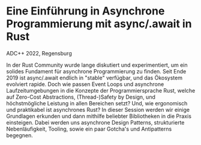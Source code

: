 # Eine Einführung in Asynchrone Programmierung mit async/.await in Rust

ADC++ 2022, Regensburg

In der Rust Community wurde lange diskutiert und experimentiert, um ein solides Fundament für asynchrone Programmierung zu finden. Seit Ende 2019 ist async/.await endlich in "stable" verfügbar, und das Ökosystem evolviert rapide.
Doch wie passen Event Loops und asynchrone Laufzeitumgebungen in die Konzepte der Programmiersprache Rust, welche auf Zero-Cost Abstractions, (Thread-)Safety by Design, und höchstmögliche Leistung in allen Bereichen setzt? Und, wie ergonomisch und praktikabel ist asynchrones Rust?
In dieser Session werden wir einige Grundlagen erkunden und dann mithilfe beliebter Bibliotheken in die Praxis einsteigen. Dabei werden uns asynchrone Design Patterns, strukturierte Nebenläufigkeit, Tooling, sowie ein paar Gotcha's und Antipatterns begegnen.
